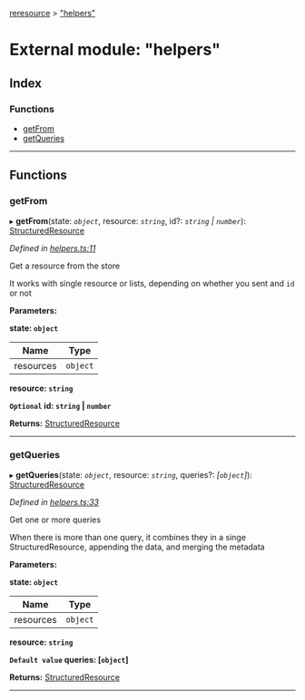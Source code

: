 [reresource](../README.md) > ["helpers"](../modules/_helpers_.md)

# External module: "helpers"

## Index

### Functions

* [getFrom](_helpers_.md#getfrom)
* [getQueries](_helpers_.md#getqueries)

---

## Functions

<a id="getfrom"></a>

###  getFrom

▸ **getFrom**(state: *`object`*, resource: *`string`*, id?: *`string` \| `number`*): [StructuredResource](../interfaces/_reducers_types_.structuredresource.md)

*Defined in [helpers.ts:11](https://github.com/rcelha/reresource/blob/2e19365/src/helpers.ts#L11)*

Get a resource from the store

It works with single resource or lists, depending on whether you sent and `id` or not

**Parameters:**

**state: `object`**

| Name | Type |
| ------ | ------ |
| resources | `object` |

**resource: `string`**

**`Optional` id: `string` \| `number`**

**Returns:** [StructuredResource](../interfaces/_reducers_types_.structuredresource.md)

___
<a id="getqueries"></a>

###  getQueries

▸ **getQueries**(state: *`object`*, resource: *`string`*, queries?: *[`object`]*): [StructuredResource](../interfaces/_reducers_types_.structuredresource.md)

*Defined in [helpers.ts:33](https://github.com/rcelha/reresource/blob/2e19365/src/helpers.ts#L33)*

Get one or more queries

When there is more than one query, it combines they in a singe StructuredResource, appending the data, and merging the metadata

**Parameters:**

**state: `object`**

| Name | Type |
| ------ | ------ |
| resources | `object` |

**resource: `string`**

**`Default value` queries: [`object`]**

**Returns:** [StructuredResource](../interfaces/_reducers_types_.structuredresource.md)

___

